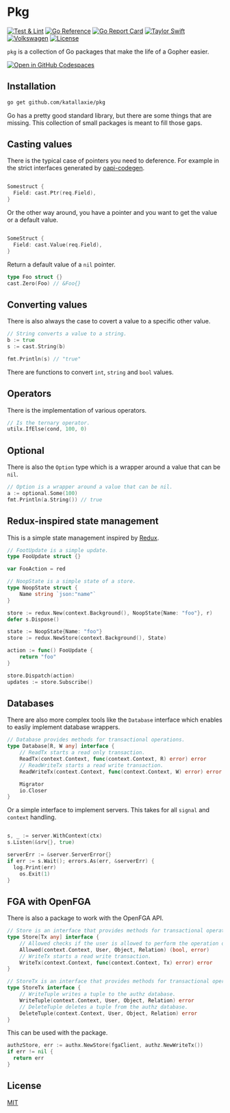 # Pkg

[![Test & Lint](https://github.com/katallaxie/pkg/actions/workflows/main.yml/badge.svg)](https://github.com/katallaxie/pkg/actions/workflows/main.yml)
[![Go Reference](https://pkg.go.dev/badge/github.com/katallaxie/pkg.svg)](https://pkg.go.dev/github.com/katallaxie/pkg)
[![Go Report Card](https://goreportcard.com/badge/github.com/katallaxie/pkg)](https://goreportcard.com/report/github.com/katallaxie/pkg)
[![Taylor Swift](https://img.shields.io/badge/secured%20by-taylor%20swift-brightgreen.svg)](https://twitter.com/SwiftOnSecurity)
[![Volkswagen](https://auchenberg.github.io/volkswagen/volkswargen_ci.svg?v=1)](https://github.com/auchenberg/volkswagen)
[![License](https://img.shields.io/badge/License-Apache%202.0-blue.svg)](https://opensource.org/licenses/Apache-2.0)

`pkg` is a collection of Go packages that make the life of a Gopher easier.

[![Open in GitHub Codespaces](https://github.com/codespaces/badge.svg)](https://codespaces.new/katallaxie/pkg?quickstart=1)

## Installation

```bash
go get github.com/katallaxie/pkg
```

Go has a pretty good standard library, but there are some things that are missing. This collection of small packages is meant to fill those gaps.

## Casting values

There is the typical case of pointers you need to deference. For example in the strict interfaces generated by [oapi-codegen](https://github.com/oapi-codegen/oapi-codegen).

```go

Somestruct {
  Field: cast.Ptr(req.Field),
}

```

Or the other way around, you have a pointer and you want to get the value or a default value.

```go

SomeStruct {
  Field: cast.Value(req.Field),
}

```

Return a default value of a `nil` pointer.

```go
type Foo struct {}
cast.Zero(Foo) // &Foo{}
```

## Converting values

There is also always the case to covert a value to a specific other value.

```go
// String converts a value to a string.
b := true
s := cast.String(b)

fmt.Println(s) // "true"
```

There are functions to convert `int`, `string` and `bool` values.

## Operators 

There is the implementation of various operators.

```go
// Is the ternary operator.
utilx.IfElse(cond, 100, 0)
```

## Optional

There is also the `Option` type which is a wrapper around a value that can be `nil`.

```go
// Option is a wrapper around a value that can be nil.
a := optional.Some(100)
fmt.Println(a.String()) // true
```

## Redux-inspired state management

This is a simple state management inspired by [Redux](https://redux.js.org/).

```go
// FootUpdate is a simple update.
type FooUpdate struct {}

var FooAction = red

// NoopState is a simple state of a store.
type NoopState struct {
	Name string `json:"name"`
}

store := redux.New(context.Background(), NoopState{Name: "foo"}, r)
defer s.Dispose()

state := NoopState{Name: "foo"}
store := redux.NewStore(context.Background(), State)

action := func() FooUpdate {
	return "foo"
}

store.Dispatch(action)
updates := store.Subscribe()

```

## Databases

There are also more complex tools like the `Database` interface which enables to easliy implement database wrappers.

```go
// Database provides methods for transactional operations.
type Database[R, W any] interface {
	// ReadTx starts a read only transaction.
	ReadTx(context.Context, func(context.Context, R) error) error
	// ReadWriteTx starts a read write transaction.
	ReadWriteTx(context.Context, func(context.Context, W) error) error

	Migrator
	io.Closer
}
```

Or a simple interface to implement servers. This takes for all `signal` and `context` handling.

```go

s, _ := server.WithContext(ctx)
s.Listen(&srv{}, true)

serverErr := &server.ServerError{}
if err := s.Wait(); errors.As(err, &serverErr) {
  log.Print(err)
	os.Exit(1)
}
```

## FGA with OpenFGA

There is also a package to work with the OpenFGA API.

```go
// Store is an interface that provides methods for transactional operations on the authz database.
type Store[Tx any] interface {
	// Allowed checks if the user is allowed to perform the operation on the object.
	Allowed(context.Context, User, Object, Relation) (bool, error)
	// WriteTx starts a read write transaction.
	WriteTx(context.Context, func(context.Context, Tx) error) error
}

// StoreTx is an interface that provides methods for transactional operations on the authz database.
type StoreTx interface {
	// WriteTuple writes a tuple to the authz database.
	WriteTuple(context.Context, User, Object, Relation) error
	// DeleteTuple deletes a tuple from the authz database.
	DeleteTuple(context.Context, User, Object, Relation) error
}
```

This can be used with the package.

```go
authzStore, err := authx.NewStore(fgaClient, authz.NewWriteTx())
if err != nil {
  return err
}
```

## License

[MIT](/LICENSE)
